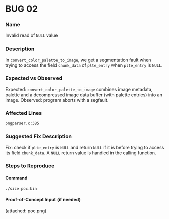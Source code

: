 
# BUG 02

### Name

Invalid read of `NULL` value

### Description

In `convert_color_palette_to_image`, we get a segmentation fault when trying to access the field `chunk_data` of `plte_entry` when `plte_entry` is `NULL`.

### Expected vs Observed

Expected: `convert_color_palette_to_image` combines image metadata, palette and a decompressed image data buffer (with palette entries) into an image. Observed: program aborts with a segfault.

### Affected Lines

`pngparser.c:385`

### Suggested Fix Description

Fix: check if `plte_entry` is `NULL` and return `NULL` if it is before trying to access its field `chunk_data`. A `NULL` return value is handled in the calling function.

### Steps to Reproduce

#### Command

```
./size poc.bin
```

#### Proof-of-Concept Input (if needed)

(attached: poc.png)